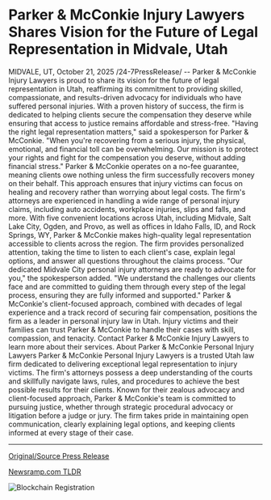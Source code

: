 # Parker &amp; McConkie Injury Lawyers Shares Vision for the Future of Legal Representation in Midvale, Utah

MIDVALE, UT, October 21, 2025 /24-7PressRelease/ -- Parker & McConkie Injury Lawyers is proud to share its vision for the future of legal representation in Utah, reaffirming its commitment to providing skilled, compassionate, and results-driven advocacy for individuals who have suffered personal injuries. With a proven history of success, the firm is dedicated to helping clients secure the compensation they deserve while ensuring that access to justice remains affordable and stress-free.  "Having the right legal representation matters," said a spokesperson for Parker & McConkie. "When you're recovering from a serious injury, the physical, emotional, and financial toll can be overwhelming. Our mission is to protect your rights and fight for the compensation you deserve, without adding financial stress."  Parker & McConkie operates on a no-fee guarantee, meaning clients owe nothing unless the firm successfully recovers money on their behalf. This approach ensures that injury victims can focus on healing and recovery rather than worrying about legal costs. The firm's attorneys are experienced in handling a wide range of personal injury claims, including auto accidents, workplace injuries, slips and falls, and more.  With five convenient locations across Utah, including Midvale, Salt Lake City, Ogden, and Provo, as well as offices in Idaho Falls, ID, and Rock Springs, WY, Parker & McConkie makes high-quality legal representation accessible to clients across the region. The firm provides personalized attention, taking the time to listen to each client's case, explain legal options, and answer all questions throughout the claims process.  "Our dedicated Midvale City personal injury attorneys are ready to advocate for you," the spokesperson added. "We understand the challenges our clients face and are committed to guiding them through every step of the legal process, ensuring they are fully informed and supported."  Parker & McConkie's client-focused approach, combined with decades of legal experience and a track record of securing fair compensation, positions the firm as a leader in personal injury law in Utah. Injury victims and their families can trust Parker & McConkie to handle their cases with skill, compassion, and tenacity.  Contact Parker & McConkie Injury Lawyers to learn more about their services.  About Parker & McConkie Personal Injury Lawyers Parker & McConkie Personal Injury Lawyers is a trusted Utah law firm dedicated to delivering exceptional legal representation to injury victims. The firm's attorneys possess a deep understanding of the courts and skillfully navigate laws, rules, and procedures to achieve the best possible results for their clients. Known for their zealous advocacy and client-focused approach, Parker & McConkie's team is committed to pursuing justice, whether through strategic procedural advocacy or litigation before a judge or jury. The firm takes pride in maintaining open communication, clearly explaining legal options, and keeping clients informed at every stage of their case. 

---

[Original/Source Press Release](https://www.24-7pressrelease.com/press-release/527870/parker-mcconkie-injury-lawyers-shares-vision-for-the-future-of-legal-representation-in-midvale-utah)
                    

[Newsramp.com TLDR](https://newsramp.com/curated-news/parker-mcconkie-reimagines-legal-access-with-no-fee-injury-representation/fb0dff9074f19ced1e1ed06b006a23fe) 

 

 



![Blockchain Registration](https://cdn.newsramp.app/24-7PressRelease/qrcode/2510/21/kiwi3CDX.webp)